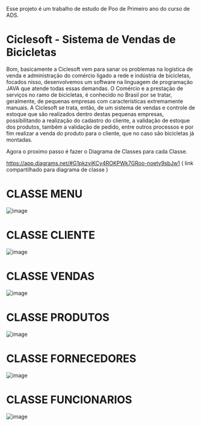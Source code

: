 Esse projeto é um trabalho de estudo de Poo de Primeiro ano do curso de ADS.


# Ciclesoft - Sistema de Vendas de Bicicletas

Bom, basicamente a Ciclesoft vem para sanar os problemas na logística de venda e administração do comércio ligado a rede e indústria de bicicletas, focados nisso,
desenvolvemos um software na linguagem de programação JAVA que atende todas essas demandas. O Comércio e a prestação de serviços no ramo de bicicletas, é conhecido no 
Brasil por se tratar, geralmente, de pequenas empresas com características extremamente manuais. A Ciclesoft se trata, então, de um sistema de vendas e controle de 
estoque que são realizados dentro destas pequenas empresas, possibilitando a realização do cadastro do cliente, a validação de estoque dos produtos, também a validação 
de pedido, entre outros processos e por fim realizar a venda do produto para o cliente, que no caso são bicicletas já montadas.


Agora o proximo passo é fazer o Diagrama de Classes para cada Classe.

https://app.diagrams.net/#G1pkzyiKCy4ROKPWk7GRoo-noety9sbJw1  ( link compartilhado para diagrama de classe )






# CLASSE MENU

![image](https://user-images.githubusercontent.com/119326011/231303014-417afa04-f740-4eaf-8773-97f7af6c741f.png)

 # CLASSE CLIENTE
 
 ![image](https://user-images.githubusercontent.com/119326011/231303194-97a12c6a-d60c-4bce-9c10-97049f4d19c1.png)


# CLASSE VENDAS

![image](https://user-images.githubusercontent.com/119326011/231303258-0ee34667-a515-4140-a2ae-186a853d7718.png)


# CLASSE PRODUTOS

![image](https://user-images.githubusercontent.com/119326011/231303320-40f50d05-403f-4429-83b1-98308fe46da0.png)

# CLASSE FORNECEDORES

![image](https://user-images.githubusercontent.com/119326011/231303370-cbc53bb0-bb19-444c-8948-7f61fbc986bf.png)


# CLASSE FUNCIONARIOS

![image](https://user-images.githubusercontent.com/119326011/231303435-66725943-e591-4fa8-a69e-9fd3aa2a43ff.png)
